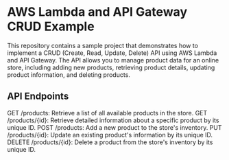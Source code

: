 # AWS Lambda and API Gateway CRUD Example

This repository contains a sample project that demonstrates how to implement a CRUD (Create, Read, Update, Delete) API using AWS Lambda and API Gateway. The API allows you to manage product data for an online store, including adding new products, retrieving product details, updating product information, and deleting products.

## API Endpoints

GET /products: Retrieve a list of all available products in the store.
GET /products/{id}: Retrieve detailed information about a specific product by its unique ID.
POST /products: Add a new product to the store's inventory.
PUT /products/{id}: Update an existing product's information by its unique ID.
DELETE /products/{id}: Delete a product from the store's inventory by its unique ID.
